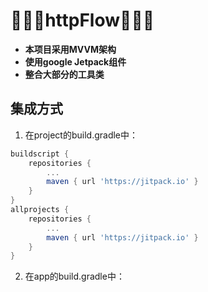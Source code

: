 
# 🚀🚀🚀httpFlow🚀🚀🚀
- **本项目采用MVVM架构**
- **使用google Jetpack组件**
- **整合大部分的工具类**

## 集成方式
1. 在project的build.gradle中：
``` gradle
buildscript {
    repositories {
        ...
        maven { url 'https://jitpack.io' }
    }
}
allprojects {
    repositories {
        ...
        maven { url 'https://jitpack.io' }
    }
}
```
2. 在app的build.gradle中：


